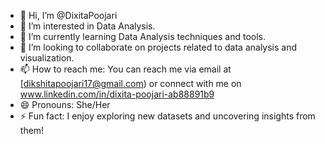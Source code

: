 - 👋 Hi, I’m @DixitaPoojari
- 👀 I’m interested in Data Analysis.
- 🌱 I’m currently learning Data Analysis techniques and tools.
- 💞️ I’m looking to collaborate on projects related to data analysis and visualization.
- 📫 How to reach me: You can reach me via email at [dikshitapoojari17@gmail.com) or connect with me on www.linkedin.com/in/dixita-poojari-ab88891b9
- 😄 Pronouns: She/Her
- ⚡ Fun fact: I enjoy exploring new datasets and uncovering insights from them!
